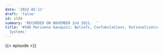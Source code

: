 ```yaml
---
date: '2022-02-11'
draft: 'false'
id: e586
summary: 'RECORDED ON NOVEMBER 2nd 2021.  '
title: '#586 Marianna Ganapini: Beliefs, Confabulations, Rationalizations, and AI
  Systems'
---
```

{{< episode >}}
